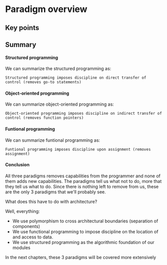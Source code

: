 # Paradigm overview

## Key points


## Summary

#### Structured programming

We can summarize the structured programming as:

```
Structured programming imposes discipline on direct transfer of control (removes go-to statements)
```

#### Object-oriented programming

We can summarize object-oriented programming as:

```
Object-oriented programming imposes discipline on indirect transfer of control (removes function pointers)
```

#### Funtional programming

We can summarize funtional programming as:

```
Funtional programming imposes discipline upon assignment (removes assignment)
```

#### Conclusion

All three paradigms removes capabilities from the programmer and none of them adds new capabilities. The paradigms tell us what not to do, more that they tell us what to do. Since there is nothing left to remove from us, these are the only 3 paradigms that we'll probably see.

What does this have to do with architecture?

Well, everything:

- We use polymorphism to cross architectural boundaries (separation of components)
- We use functional programming to impose discipline on the location of and access to data.
- We use structured programming as the algorithmic foundation of our modules

In the next chapters, these 3 paradigms will be covered more extensively


